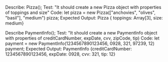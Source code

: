 Describe: Pizza();
Test: "It should create a new Pizza object with properties of toppings and size"
Code: 
let pizza = new Pizza(["anchovies", "olives", "basil"], "medium")
pizza;
Expected Output: Pizza { toppings: Array[3], size: medium}

Describe PaymentInfo();
Test: "It should create a new PaymentInfo object with properties of creditCardNumber, expDate, cvv, zipCode, tip)
Code:
let payment = new PaymentInfo(1234567890123456, 0928, 321, 97239, 12)
payment;
Expected Output: PaymentInfo {creditCardNumber: 1234567890123456, expDate: 0928, cvv: 321, tip: 12}
